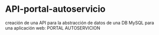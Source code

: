 # API-portal-autoservicio
creación de una API para la abstracción de datos de una DB MySQL para una aplicación web: PORTAL AUTOSERVICION  
